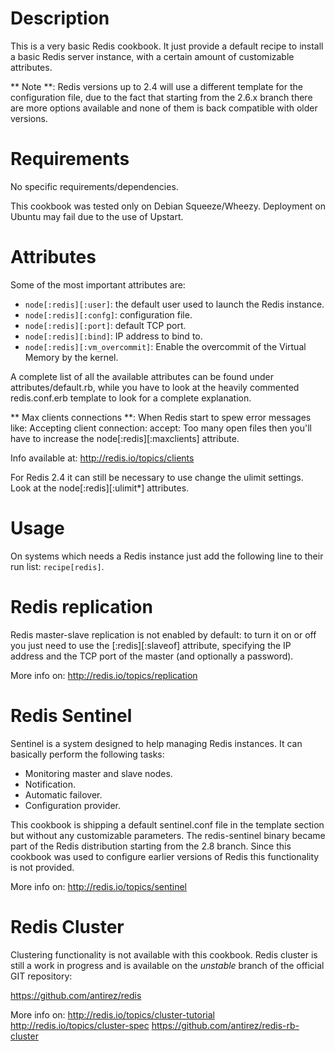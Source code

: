 Description
===========

This is a very basic Redis cookbook. It just provide a 
default recipe to install a basic Redis server instance,
with a certain amount of customizable attributes.

** Note **: 
Redis versions up to 2.4 will use a different template
for the configuration file, due to the fact that starting
from the 2.6.x branch there are more options available
and none of them is back compatible with older versions.

Requirements
============

No specific requirements/dependencies.

This cookbook was tested only on Debian Squeeze/Wheezy.
Deployment on Ubuntu may fail due to the use of Upstart.

Attributes
==========

Some of the most important attributes are:

* `node[:redis][:user]`: the default user used to launch the Redis instance.
* `node[:redis][:confg]`: configuration file.
* `node[:redis][:port]`: default TCP port.
* `node[:redis][:bind]`: IP address to bind to.
* `node[:redis][:vm_overcommit]`: Enable the overcommit of the Virtual Memory by the kernel.

A complete list of all the available attributes
can be found under attributes/default.rb, while
you have to look at the heavily commented redis.conf.erb
template to look for a complete explanation.

** Max clients connections **:
When Redis start to spew error messages like:
Accepting client connection: accept: Too many open files
then you'll have to increase the node[:redis][:maxclients]
attribute.

Info available at:
http://redis.io/topics/clients

For Redis 2.4 it can still be necessary to use change the
ulimit settings. Look at the node[:redis][:ulimit*] attributes.

Usage
=====

On systems which needs a Redis instance just add the following
line to their run list: `recipe[redis]`.

Redis replication
=================

Redis master-slave replication is not enabled by default: 
to turn it on or off you just need to use the [:redis][:slaveof]
attribute, specifying the IP address and the TCP port of
the master (and optionally a password).

More info on:
http://redis.io/topics/replication

Redis Sentinel
==============

Sentinel is a system designed to help managing Redis instances. 
It can basically perform the following tasks:

* Monitoring master and slave nodes.
* Notification.
* Automatic failover.
* Configuration provider.

This cookbook is shipping a default sentinel.conf file in the 
template section but without any customizable parameters. 
The redis-sentinel binary became part of the Redis distribution
starting from the 2.8 branch. Since this cookbook was used
to configure earlier versions of Redis this functionality is
not provided.

More info on:
http://redis.io/topics/sentinel

Redis Cluster
=============

Clustering functionality is not available with this cookbook.
Redis cluster is still a work in progress and is available
on the *unstable* branch of the official GIT repository:

 https://github.com/antirez/redis

More info on:
http://redis.io/topics/cluster-tutorial
http://redis.io/topics/cluster-spec
https://github.com/antirez/redis-rb-cluster

